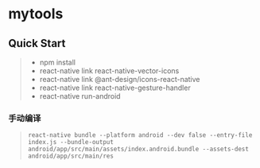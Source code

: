 # mytools

## Quick Start
> * npm install
> * react-native link react-native-vector-icons
> * react-native link @ant-design/icons-react-native
> * react-native link react-native-gesture-handler
> * react-native run-android

### 手动编译
> ```react-native bundle --platform android --dev false --entry-file index.js --bundle-output android/app/src/main/assets/index.android.bundle --assets-dest android/app/src/main/res```